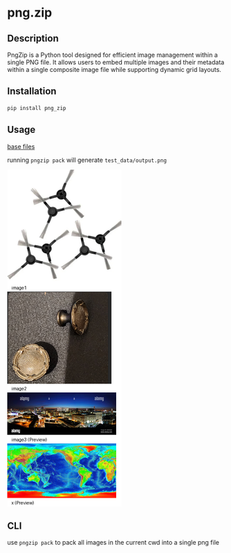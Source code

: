 # png.zip

## Description
PngZip is a Python tool designed for efficient image management within a single PNG file. It allows users to embed multiple images and their metadata within a single composite image file while supporting dynamic grid layouts.

## Installation
```bash
pip install png_zip
```
## Usage
[base files](./test_data/)

running `pngzip pack` will generate `test_data/output.png`

![output](./test_data/output.png)

## CLI
use `pngzip pack` to pack all images in the current cwd into a single png file

